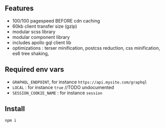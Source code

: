 ## Features 

+ 100/100 pagespeed BEFORE cdn caching
+ 60kb client transfer size (gzip)
+ modular scss library
+ modular component library
+ includes apollo gql client lib
+ optimizations : terser minification, postcss reduction, css minification, es6 tree shaking, 

## Required env vars

+ `GRAPHQL_ENDPOINT`, for instance `https://api.mysite.com/graphql`
+ `LOCAL` : for instance `true` //TODO undocumented
+ `SESSION_COOKIE_NAME` : for instance `session`

## Install


```
npm i
```
